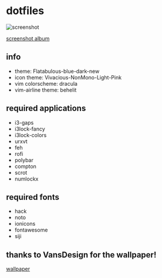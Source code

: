 # dotfiles

![screenshot](http://i.imgur.com/PpsgzjO.png)

[screenshot album](https://imgur.com/a/fGqVk)

## info
* theme: Flatabulous-blue-dark-new
* icon theme: Vivacious-NonMono-Light-Pink
* vim colorscheme: dracula
* vim-airline theme: behelit

## required applications
* i3-gaps
* i3lock-fancy
* i3lock-colors
* urxvt
* feh
* rofi 
* polybar 
* compton
* scrot
* numlockx

## required fonts
* hack
* noto
* ionicons
* fontawesome
* siji

## thanks to VansDesign for the wallpaper!
[wallpaper](https://www.reddit.com/r/wallpapers/comments/5jzzir/low_poly_wall_i_created_inspired_by_a_game_called/)
